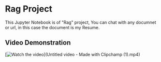 # Rag Project

This Jupyter Notebook is of "Rag" project, You can chat with any documnet or url, in this case the document is my Resume.


## Video Demonstration

[![Watch the video](https://img.youtube.com/vi/URL/0.jpg)](Untitled video - Made with Clipchamp (1).mp4)
